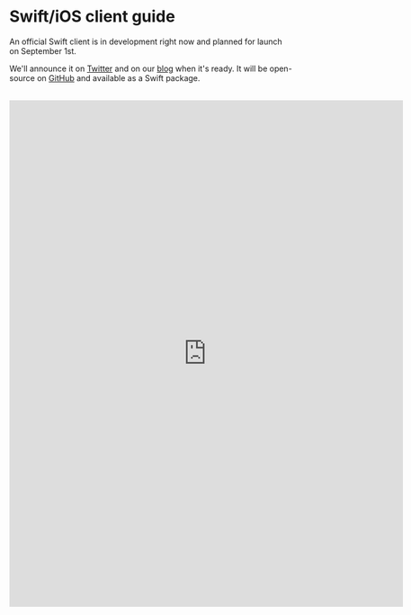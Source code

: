 # Swift/iOS client guide

An official Swift client is in development right now and planned for launch on September 1st.

We'll announce it on <a href="https://twitter.com/heroicdev?lang=en" target="\_blank">Twitter</a> and on our <a href="https://blog.heroiclabs.com/" target="\_blank">blog</a> when it's ready. It will be open-source on <a href="https://github.com/heroiclabs" target="\_blank">GitHub</a> and available as a Swift package.

<br/>
<iframe src="https://docs.google.com/forms/d/e/1FAIpQLSfCXKSOFFuUMtA2GYV1emm-MkOSXu7x3gMcMO5YI8eNOhe2Cw/viewform?embedded=true" width="700" height="900" frameborder="0" marginheight="0" marginwidth="0">Loading...</iframe>

